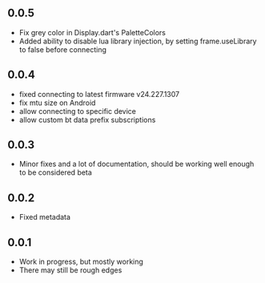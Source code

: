 ## 0.0.5
* Fix grey color in Display.dart's PaletteColors
* Added ability to disable lua library injection, by setting frame.useLibrary to false before connecting

## 0.0.4

* fixed connecting to latest firmware v24.227.1307
* fix mtu size on Android
* allow connecting to specific device
* allow custom bt data prefix subscriptions

## 0.0.3

* Minor fixes and a lot of documentation, should be working well enough to be considered beta

## 0.0.2

* Fixed metadata

## 0.0.1

* Work in progress, but mostly working
* There may still be rough edges
